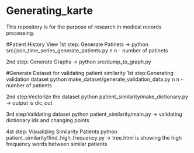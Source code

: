 # Generating_karte
This repository is for the purpose of research in medical records processing.

#Patient History View
1st step:
	Generate Patinets -> python src/json_time_series_generate_patients.py n
	n - number of patinets

2nd step:
	Generate Graphs -> python src/dump_to_graph.py 

#Generate Dataset for validating patient similarity
1st step:Generating validation dataset
	python make_dataset/generate_validation_data.py n
	n - number of patients

2nd step:Vectorize the dataset
	python patient_similarity/make_dictionary.py
	-> output is dic_out
 
3rd step:Validating dataset
	python patient_similarity/main.py
	-> validating dictionary ids and changing points

4st step: Visualizing Similarity Patients
	python patient_similarity/find_high_frequency.py
	-> tree.html is showing the high frequency words between similar patients

